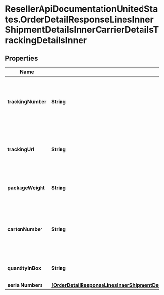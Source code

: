 # ResellerApiDocumentationUnitedStates.OrderDetailResponseLinesInnerShipmentDetailsInnerCarrierDetailsTrackingDetailsInner

## Properties

Name | Type | Description | Notes
------------ | ------------- | ------------- | -------------
**trackingNumber** | **String** | The tracking number for the shipment containing the line item. | [optional] 
**trackingUrl** | **String** | The tracking URL for the shipment containing the line item. | [optional] 
**packageWeight** | **String** | The weight of the package for the line item. | [optional] 
**cartonNumber** | **String** | The shipment carton number that contains the line item. | [optional] 
**quantityInBox** | **String** | The quantity of line items in the box. | [optional] 
**serialNumbers** | [**[OrderDetailResponseLinesInnerShipmentDetailsInnerCarrierDetailsTrackingDetailsInnerSerialNumbersInner]**](OrderDetailResponseLinesInnerShipmentDetailsInnerCarrierDetailsTrackingDetailsInnerSerialNumbersInner.md) |  | [optional] 


